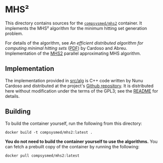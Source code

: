 # MHS²
This directory contains sources for the [`compsysmed/mhs2`](//hub.docker.com/r/compsysmed/mhs2) container.
It implements the MHS² algorithm for the minimum hitting set generation problem.

For details of the algorithm, see _An efficient distributed algorithm for computing minimal hitting sets_ ([PDF](//dx-2014.ist.tugraz.at/papers/DX14_Mon_PM_S1_paper1.pdf)) by Cardoso and Abreu.
Implementation of the [MHS2](https://github.com/npcardoso/MHS2) parallel approximating MHS algorithm.

## Implementation
The implementation provided in [src/alg](src/alg) is C++ code written by Nunu Cardoso and distributed at the project's [Github repository](//github.com/npcardoso/MHS2).
It is distributed here without modification under the terms of the GPL3; see the [README](src/alg/README.md) for details.

## Building
To build the container yourself, run the following from this directory:

    docker build -t compsysmed/mhs2:latest .

**You do not need to build the container yourself to use the algorithms.**
You can fetch a prebuilt copy of the container by running the following:

    docker pull compsysmed/mhs2:latest
